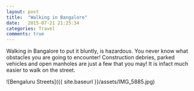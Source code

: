 ```yaml
---
layout: post
title:  "Walking in Bangalore"
date:   2015-07-21 21:25:34
categories: Travel
comments: true
---
```

Walking in Bangalore to put it bluntly, is hazardous. You never know what obstacles you are going to encounter! Construction debries, parked vehicles and open manholes are just a few that you may! It is infact much easier to walk on the street.

![Bengaluru Streets]({{ site.baseurl }}/assets/IMG_5885.jpg)



